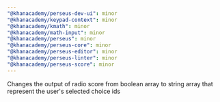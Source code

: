 ```yaml
---
"@khanacademy/perseus-dev-ui": minor
"@khanacademy/keypad-context": minor
"@khanacademy/kmath": minor
"@khanacademy/math-input": minor
"@khanacademy/perseus": minor
"@khanacademy/perseus-core": minor
"@khanacademy/perseus-editor": minor
"@khanacademy/perseus-linter": minor
"@khanacademy/perseus-score": minor
---
```


Changes the output of radio score from boolean array to string array that represent the user's selected choice ids
